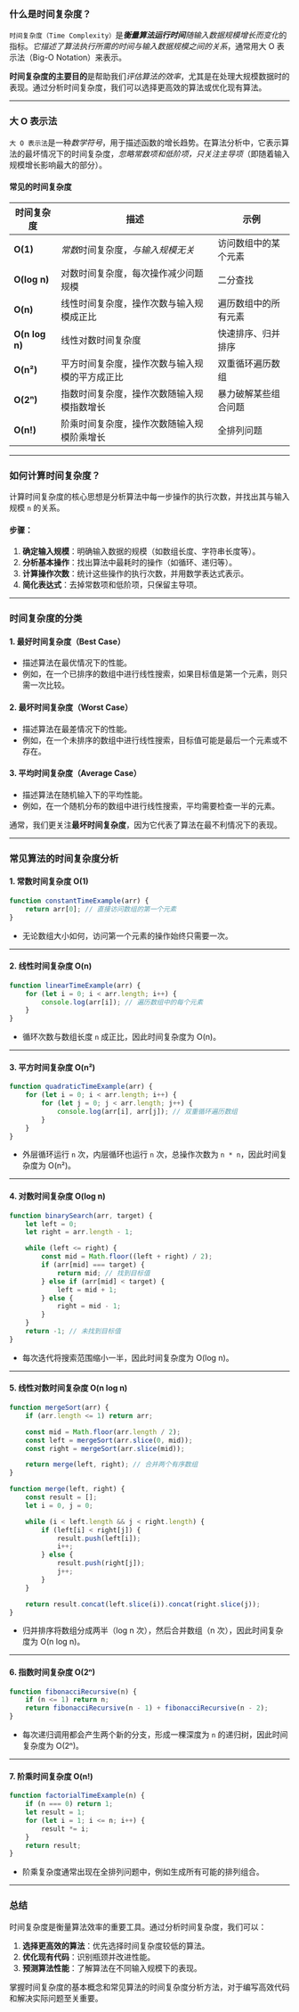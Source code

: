 ### 什么是时间复杂度？

`时间复杂度（Time Complexity）`是***衡量算法运行时间**随输入数据规模增长而变化*的指标。*它描述了算法执行所需的时间与输入数据规模之间的关系*，通常用大 O 表示法（Big-O Notation）来表示。

**时间复杂度的主要目的**是帮助我们*评估算法的效率*，尤其是在处理大规模数据时的表现。通过分析时间复杂度，我们可以选择更高效的算法或优化现有算法。

---

### 大 O 表示法

`大 O 表示法`是一种*数学符号*，用于描述函数的增长趋势。在算法分析中，它表示算法的最坏情况下的时间复杂度，*忽略常数项和低阶项，只关注主导项*（即随着输入规模增长影响最大的部分）。

#### 常见的时间复杂度

| 时间复杂度          | 描述                      | 示例         |
| -------------- | ----------------------- | ---------- |
| **O(1)**       | *常数*时间复杂度，*与输入规模无关*     | 访问数组中的某个元素 |
| **O(log n)**   | 对数时间复杂度，每次操作减少问题规模      | 二分查找       |
| **O(n)**       | 线性时间复杂度，操作次数与输入规模成正比    | 遍历数组中的所有元素 |
| **O(n log n)** | 线性对数时间复杂度               | 快速排序、归并排序  |
| **O(n²)**      | 平方时间复杂度，操作次数与输入规模的平方成正比 | 双重循环遍历数组   |
| **O(2ⁿ)**      | 指数时间复杂度，操作次数随输入规模指数增长   | 暴力破解某些组合问题 |
| **O(n!)**      | 阶乘时间复杂度，操作次数随输入规模阶乘增长   | 全排列问题      |

---

### 如何计算时间复杂度？

计算时间复杂度的核心思想是分析算法中每一步操作的执行次数，并找出其与输入规模 `n` 的关系。

#### 步骤：
1. **确定输入规模**：明确输入数据的规模（如数组长度、字符串长度等）。
2. **分析基本操作**：找出算法中最耗时的操作（如循环、递归等）。
3. **计算操作次数**：统计这些操作的执行次数，并用数学表达式表示。
4. **简化表达式**：去掉常数项和低阶项，只保留主导项。

---

### 时间复杂度的分类

#### 1. **最好时间复杂度（Best Case）**
- 描述算法在最优情况下的性能。
- 例如，在一个已排序的数组中进行线性搜索，如果目标值是第一个元素，则只需一次比较。

#### 2. **最坏时间复杂度（Worst Case）**
- 描述算法在最差情况下的性能。
- 例如，在一个未排序的数组中进行线性搜索，目标值可能是最后一个元素或不存在。

#### 3. **平均时间复杂度（Average Case）**
- 描述算法在随机输入下的平均性能。
- 例如，在一个随机分布的数组中进行线性搜索，平均需要检查一半的元素。

通常，我们更关注**最坏时间复杂度**，因为它代表了算法在最不利情况下的表现。

---

### 常见算法的时间复杂度分析

#### 1. **常数时间复杂度 O(1)**
```javascript
function constantTimeExample(arr) {
    return arr[0]; // 直接访问数组的第一个元素
}
```
- 无论数组大小如何，访问第一个元素的操作始终只需要一次。

---

#### 2. **线性时间复杂度 O(n)**
```javascript
function linearTimeExample(arr) {
    for (let i = 0; i < arr.length; i++) {
        console.log(arr[i]); // 遍历数组中的每个元素
    }
}
```
- 循环次数与数组长度 `n` 成正比，因此时间复杂度为 O(n)。

---

#### 3. **平方时间复杂度 O(n²)**
```javascript
function quadraticTimeExample(arr) {
    for (let i = 0; i < arr.length; i++) {
        for (let j = 0; j < arr.length; j++) {
            console.log(arr[i], arr[j]); // 双重循环遍历数组
        }
    }
}
```
- 外层循环运行 `n` 次，内层循环也运行 `n` 次，总操作次数为 `n * n`，因此时间复杂度为 O(n²)。

---

#### 4. **对数时间复杂度 O(log n)**
```javascript
function binarySearch(arr, target) {
    let left = 0;
    let right = arr.length - 1;

    while (left <= right) {
        const mid = Math.floor((left + right) / 2);
        if (arr[mid] === target) {
            return mid; // 找到目标值
        } else if (arr[mid] < target) {
            left = mid + 1;
        } else {
            right = mid - 1;
        }
    }
    return -1; // 未找到目标值
}
```
- 每次迭代将搜索范围缩小一半，因此时间复杂度为 O(log n)。

---

#### 5. **线性对数时间复杂度 O(n log n)**
```javascript
function mergeSort(arr) {
    if (arr.length <= 1) return arr;

    const mid = Math.floor(arr.length / 2);
    const left = mergeSort(arr.slice(0, mid));
    const right = mergeSort(arr.slice(mid));

    return merge(left, right); // 合并两个有序数组
}

function merge(left, right) {
    const result = [];
    let i = 0, j = 0;

    while (i < left.length && j < right.length) {
        if (left[i] < right[j]) {
            result.push(left[i]);
            i++;
        } else {
            result.push(right[j]);
            j++;
        }
    }

    return result.concat(left.slice(i)).concat(right.slice(j));
}
```
- 归并排序将数组分成两半（log n 次），然后合并数组（n 次），因此时间复杂度为 O(n log n)。

---

#### 6. **指数时间复杂度 O(2ⁿ)**
```javascript
function fibonacciRecursive(n) {
    if (n <= 1) return n;
    return fibonacciRecursive(n - 1) + fibonacciRecursive(n - 2);
}
```
- 每次递归调用都会产生两个新的分支，形成一棵深度为 `n` 的递归树，因此时间复杂度为 O(2ⁿ)。

---

#### 7. **阶乘时间复杂度 O(n!)**
```javascript
function factorialTimeExample(n) {
    if (n === 0) return 1;
    let result = 1;
    for (let i = 1; i <= n; i++) {
        result *= i;
    }
    return result;
}
```
- 阶乘复杂度通常出现在全排列问题中，例如生成所有可能的排列组合。

---

### 总结

时间复杂度是衡量算法效率的重要工具。通过分析时间复杂度，我们可以：

1. **选择更高效的算法**：优先选择时间复杂度较低的算法。
2. **优化现有代码**：识别瓶颈并改进性能。
3. **预测算法性能**：了解算法在不同输入规模下的表现。

掌握时间复杂度的基本概念和常见算法的时间复杂度分析方法，对于编写高效代码和解决实际问题至关重要。